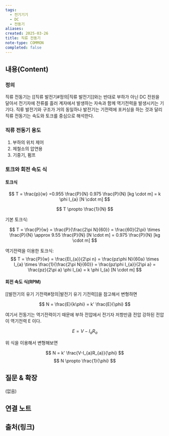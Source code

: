 ```yaml
---
tags:
  - 전기기기
  - DC
  - 전동기
aliases: 
created: 2025-03-26
title: 직류 전동기
note-type: COMMON
completed: false
---
```


## 내용(Content)

### 정의

직류 전동기는 [[직류 발전기#정의|직류 발전기]]와는 반대로 부하가 아닌 DC 전원을 달아서 전기자에 전류를 흘러 계자에서 발생하는 자속과 함께 역기전력을 발생시키는 기기다. 직류 발전기와 구조가 거의 동일하나 발전기는 기전력에 포커싱을 하는 것과 달리 직류 전동기는 속도와 토크를 중심으로 해석한다.

### 직류 전동기 용도

1. 부하의 위치 제어
2. 제철소의 압연용
3. 기중기, 펌프 

### 토크와 회전 속도 식

#### 토크식

$$
T = \frac{p}{w} =0.955 \frac{P}{N} 0.975 \frac{P}{N} [kg \cdot m] = k \phi I_{a} [N \cdot m]
$$

$$
T \propto \frac{1}{N}
$$

기본 토크식:

$$
T = \frac{P}{w} = \frac{P}{\frac{2\pi N}{60}} = \frac{60}{2\pi} \times \frac{P}{N} \approx 9.55 \frac{P}{N} [N \cdot m] = 0.975 \frac{P}{N} [kg \cdot m]
$$

역기전력을 이용한 토크식:
$$
T = \frac{P}{w} = \frac{EI_{a}}{2\pi n} = \frac{pz\phi N}{60a} \times I_{a} \times \frac{1}{\frac{2\pi N}{60}} = \frac{pz\phi I_{a}}{2\pi a} = \frac{pz}{2\pi a} \phi I_{a} = k \phi I_{a} [N \cdot m]
$$

#### 회전 속도 식(RPM)

[[발전기의 유기 기전력#정의|발전기 유기 기전력]]을 참고해서 변형하면

$$
N = \frac{E}{k\phi} = k' \frac{E}{\phi}
$$

여기서 전동기는 역기전력이기 때문에  부하 전압에서 전기자 저항만큼 전압 강하된 전압이 역기전력 E 이다. 

$$E = V - I_{a}R_{a}$$

위 식을 이용해서 변형해보면

$$
N = k' \frac{V-I_{a}R_{a}}{\phi}
$$
$$
N \propto \frac{1}{\phi}
$$


## 질문 & 확장

(없음)

## 연결 노트

## 출처(링크)

